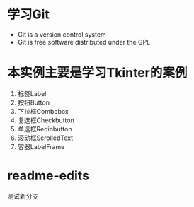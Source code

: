 # 学习Git
- Git is a version control system
- Git is free software distributed under the GPL
# 本实例主要是学习Tkinter的案例
1. 标签Label
2. 按钮Button
3. 下拉框Combobox
4. 复选框Checkbutton
5. 单选框Rediobutton
6. 滚动框ScrolledText
7. 容器LabelFrame
# readme-edits
测试新分支
